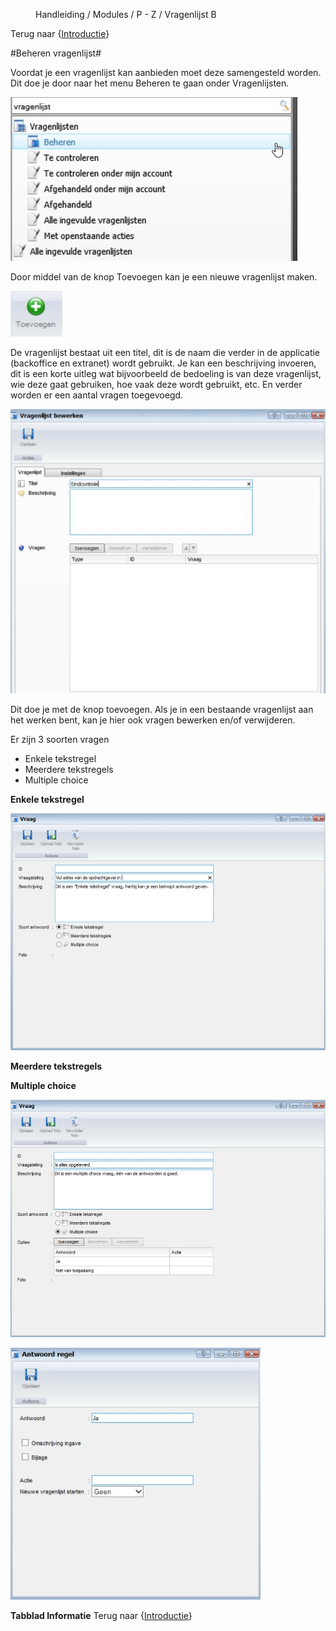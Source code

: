 <properties>
	<page>
		<title>Vragenlijst</title>
	</page>
	<menu>
		<position>Handleiding / Modules / P - Z / Vragenlijst</position> 
		<title>Beheren vragenlijst</title>
		<sort>B</sort>
	</menu>
</properties>

Terug naar {[Introductie](http://hybridsaas.support/pages/handleiding/modules/P-Z/Vragenlijst)}

#Beheren vragenlijst#

Voordat je een vragenlijst kan aanbieden moet deze samengesteld worden. Dit doe je door naar het menu Beheren te gaan onder Vragenlijsten. 

![](images/vragenlijst-beheer.jpg) 

Door middel van de knop Toevoegen kan je een nieuwe vragenlijst maken. 

![](images/toevoegen.jpg) 

De vragenlijst bestaat uit een titel, dit is de naam die verder in de applicatie (backoffice en extranet) wordt gebruikt. Je kan een beschrijving invoeren, dit is een korte uitleg wat bijvoorbeeld de bedoeling is van deze vragenlijst, wie deze gaat gebruiken, hoe vaak deze wordt gebruikt, etc.
En verder worden er een aantal vragen toegevoegd.  

![](images/vragenlijst-beheer-toevoegen.jpg)

Dit doe je met de knop toevoegen. Als je in een bestaande vragenlijst aan het werken bent, kan je hier ook vragen bewerken en/of verwijderen.

Er zijn 3 soorten vragen 

- Enkele tekstregel
- Meerdere tekstregels
- Multiple choice

**Enkele tekstregel**

![](images/vragenlijst-beheer-1-tekstregel.jpg) 


**Meerdere tekstregels**

**Multiple choice**

![](images/vragenlijst-beheer-multiplechoice.jpg) 

![](images/vragenlijst-beheer-multiplechoice-antw.jpg)


**Tabblad Informatie**
Terug naar {[Introductie](http://hybridsaas.support/pages/handleiding/modules/P-Z/Vragenlijst)}